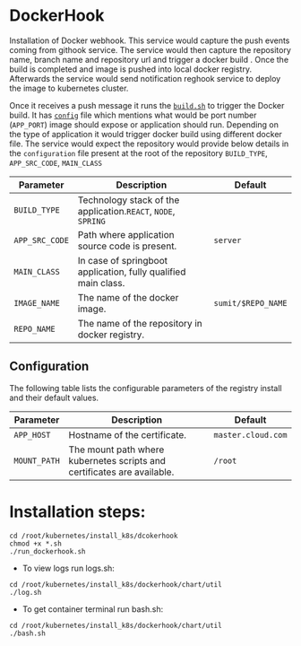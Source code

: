 # DockerHook

Installation of Docker webhook. This service would capture the push events coming from githook service. 
The service would then capture the repository name, branch name and repository url and trigger a docker build . Once the
build is completed and image is pushed into local docker registry. Afterwards the service would send notification 
reghook service to deploy the image to kubernetes cluster.

Once it receives a push message it runs the [`build.sh`](https://github.com/sumitmaji/kubernetes/blob/master/install_k8s/dockerhook/scrips/build.sh)
to trigger the Docker build. It has [`config`](https://github.com/sumitmaji/kubernetes/blob/master/install_k8s/dockerhook/scrips/config)
file which mentions what would be port number (`APP_PORT`) image should expose or application should run. Depending on the type of
application it would trigger docker build using different docker file. The service would expect the 
repository would provide below details in the `configuration` file present at the root of the 
repository
`BUILD_TYPE`, `APP_SRC_CODE`, `MAIN_CLASS`


| Parameter                  | Description                                                    | Default            |
|----------------------------|----------------------------------------------------------------|--------------------|
| `BUILD_TYPE`               | Technology stack of the application.`REACT`, `NODE`, `SPRING`  |                    |
| `APP_SRC_CODE`             | Path where application source code is present.                 | `server`           |
| `MAIN_CLASS`               | In case of springboot application, fully qualified main class. |                    |
| `IMAGE_NAME`               | The name of the docker image.                                  | `sumit/$REPO_NAME` |
| `REPO_NAME`                | The name of the repository in docker registry.                 |                    |


## Configuration

The following table lists the configurable parameters of the registry install and their default values.

| Parameter                  | Description                                                             | Default                               |
|----------------------------|-------------------------------------------------------------------------|---------------------------------------|
| `APP_HOST`                 | Hostname of the certificate.                                            | `master.cloud.com`                    |
| `MOUNT_PATH`               | The mount path where kubernetes scripts and certificates are available. | `/root`                               |


# Installation steps:
```console
cd /root/kubernetes/install_k8s/dcokerhook
chmod +x *.sh
./run_dockerhook.sh
```

- To view logs run logs.sh:
```console
cd /root/kubernetes/install_k8s/dockerhook/chart/util
./log.sh
```
- To get container terminal run bash.sh:
```console
cd /root/kubernetes/install_k8s/dockerhook/chart/util
./bash.sh
```